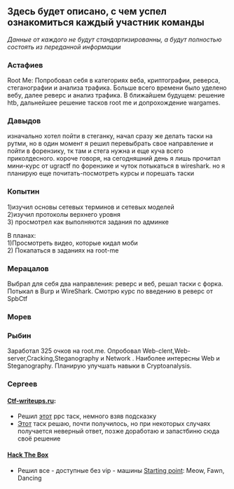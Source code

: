 
## Здесь будет описано, с чем успел ознакомиться каждый участник команды
*Данные от каждого не будут стандартизированны, а будут полностью состоять из переданной информации*

### Астафиев
Root Me: Попробовал себя в категориях веба, криптографии, реверса, стеганографии и анализа трафика. Больше всего времени было уделено вебу, далее реверс и анализ трафика. 
В ближайшем будущем: решение htb, дальнейшее решение тасков root me и допрохождение wargames.
### Давыдов
изначально хотел пойти в стеганку, начал сразу же делать таски на рутми, но в один момент я решил перевыбрать свое направление и пойти в форензику, тк там и стега нужна и еще куча всего приколдесного.
короче говоря, на сегодняшний день я лишь прочитал мини-курс от ugractf по форензике и чуток потыкаться в wireshark.
но я планирую еще почитать-посмотреть курсы и порешать таски
### Копытин
1)изучил основы сетевых терминов и сетевых моделей  
2)изучил протоколы верхнего уровня  
3) просмотрел как выполняются задания по админке  
  
В планах:  
1)Просмотреть видео, которые кидал моби  
2) Покапаться в заданиях на root-me
### Мeрацалов
Выбрал для себя два направления: реверс и веб, решал таски с форка. Потыкал в Burp и WireShark. Смотрю курс по введению в реверс от SpbCtf
### Морев 

### Рыбин
Заработал 325 очков на root.me. Опробовал Web-clent,Web-server,Cracking,Steganography и Network . Наиболее интересны Web и Steganography. 
Планирую улучшать навыки в Cryptoanalysis. 
### Сергеев
#### [Ctf-writeups.ru](https://ctf-writeups.ru):
* Решил [этот](https://ctf-writeups.ru/2k17/seccon-2017-online-ctf/run-me/) ppc таск, немного взяв подсказку
* [Этот](https://ctf-writeups.ru/2k18/innoctf-2018-quals/better-than-aes/) таск решаю, почти получилось, но при некоторых случаях получается неверный ответ, позже доработаю и запастбиню сюда своё решение
#### [Hack The Box](https://www.hackthebox.eu/)
* Решил все - доступные без vip - машины [Starting point](https://app.hackthebox.eu/starting-point): Meow, Fawn, Dancing
